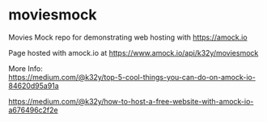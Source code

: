 # moviesmock
Movies Mock repo for demonstrating web hosting with https://amock.io 

Page hosted with amock.io at
https://www.amock.io/api/k32y/moviesmock


More Info: 
<br/>
https://medium.com/@k32y/top-5-cool-things-you-can-do-on-amock-io-84620d95a91a

https://medium.com/@k32y/how-to-host-a-free-website-with-amock-io-a676496c2f2e

